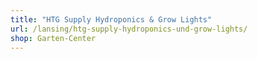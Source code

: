 ```yaml
---
title: "HTG Supply Hydroponics & Grow Lights"
url: /lansing/htg-supply-hydroponics-und-grow-lights/
shop: Garten-Center
---
```

